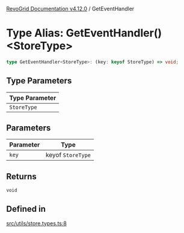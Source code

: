 [RevoGrid Documentation v4.12.0](README.md) / GetEventHandler

# Type Alias: GetEventHandler()\<StoreType\>

```ts
type GetEventHandler<StoreType>: (key: keyof StoreType) => void;
```

## Type Parameters

| Type Parameter |
| ------ |
| `StoreType` |

## Parameters

| Parameter | Type |
| ------ | ------ |
| `key` | keyof `StoreType` |

## Returns

`void`

## Defined in

[src/utils/store.types.ts:8](https://github.com/revolist/revogrid/blob/282605c6faa8e6a115a4a8c5b8668e14fed605a0/src/utils/store.types.ts#L8)
